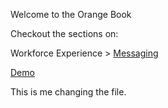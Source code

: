 Welcome to the Orange Book

Checkout the sections on:

Workforce Experience > [Messaging](we/Messaging.html)

[Demo](demo.html)

This is me changing the file.
